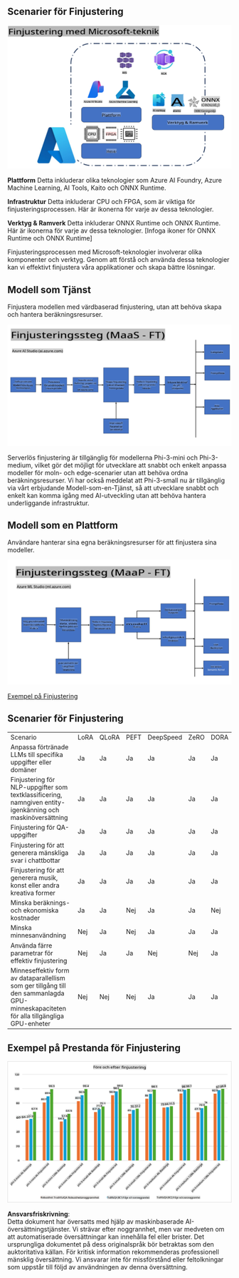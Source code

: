 ## Scenarier för Finjustering

![FineTuning med MS-tjänster](../../../../translated_images/FinetuningwithMS.25759a0154a97ad90e43a6cace37d6bea87f0ac0236ada3ad5d4a1fbacc3bdf7.sv.png)

**Plattform** Detta inkluderar olika teknologier som Azure AI Foundry, Azure Machine Learning, AI Tools, Kaito och ONNX Runtime. 

**Infrastruktur** Detta inkluderar CPU och FPGA, som är viktiga för finjusteringsprocessen. Här är ikonerna för varje av dessa teknologier.

**Verktyg & Ramverk** Detta inkluderar ONNX Runtime och ONNX Runtime. Här är ikonerna för varje av dessa teknologier.
[Infoga ikoner för ONNX Runtime och ONNX Runtime]

Finjusteringsprocessen med Microsoft-teknologier involverar olika komponenter och verktyg. Genom att förstå och använda dessa teknologier kan vi effektivt finjustera våra applikationer och skapa bättre lösningar. 

## Modell som Tjänst

Finjustera modellen med värdbaserad finjustering, utan att behöva skapa och hantera beräkningsresurser.

![MaaS Finjustering](../../../../translated_images/MaaSfinetune.6184d80a336ea9d7bb67a581e9e5d0b021cafdffff7ba257c2012e2123e0d77e.sv.png)

Serverlös finjustering är tillgänglig för modellerna Phi-3-mini och Phi-3-medium, vilket gör det möjligt för utvecklare att snabbt och enkelt anpassa modeller för moln- och edge-scenarier utan att behöva ordna beräkningsresurser. Vi har också meddelat att Phi-3-small nu är tillgänglig via vårt erbjudande Modell-som-en-Tjänst, så att utvecklare snabbt och enkelt kan komma igång med AI-utveckling utan att behöva hantera underliggande infrastruktur.

## Modell som en Plattform 

Användare hanterar sina egna beräkningsresurser för att finjustera sina modeller.

![Maap Finjustering](../../../../translated_images/MaaPFinetune.cf8b08ef05bf57f362da90834be87562502f4370de4a7325a9fb03b8c008e5e7.sv.png)

[Exempel på Finjustering](https://github.com/Azure/azureml-examples/blob/main/sdk/python/foundation-models/system/finetune/chat-completion/chat-completion.ipynb)

## Scenarier för Finjustering

| | | | | | | |
|-|-|-|-|-|-|-|
|Scenario|LoRA|QLoRA|PEFT|DeepSpeed|ZeRO|DORA|
|Anpassa förtränade LLMs till specifika uppgifter eller domäner|Ja|Ja|Ja|Ja|Ja|Ja|
|Finjustering för NLP-uppgifter som textklassificering, namngiven entity-igenkänning och maskinöversättning|Ja|Ja|Ja|Ja|Ja|Ja|
|Finjustering för QA-uppgifter|Ja|Ja|Ja|Ja|Ja|Ja|
|Finjustering för att generera mänskliga svar i chattbottar|Ja|Ja|Ja|Ja|Ja|Ja|
|Finjustering för att generera musik, konst eller andra kreativa former|Ja|Ja|Ja|Ja|Ja|Ja|
|Minska beräknings- och ekonomiska kostnader|Ja|Ja|Nej|Ja|Ja|Nej|
|Minska minnesanvändning|Nej|Ja|Nej|Ja|Ja|Ja|
|Använda färre parametrar för effektiv finjustering|Nej|Ja|Ja|Nej|Nej|Ja|
|Minneseffektiv form av dataparallellism som ger tillgång till den sammanlagda GPU-minneskapaciteten för alla tillgängliga GPU-enheter|Nej|Nej|Nej|Ja|Ja|Ja|

## Exempel på Prestanda för Finjustering

![Prestanda för Finjustering](../../../../translated_images/Finetuningexamples.9dbf84557eef43e011eb7cadf51f51686f9245f7953e2712a27095ab7d18a6d1.sv.png)

**Ansvarsfriskrivning**:  
Detta dokument har översatts med hjälp av maskinbaserade AI-översättningstjänster. Vi strävar efter noggrannhet, men var medveten om att automatiserade översättningar kan innehålla fel eller brister. Det ursprungliga dokumentet på dess originalspråk bör betraktas som den auktoritativa källan. För kritisk information rekommenderas professionell mänsklig översättning. Vi ansvarar inte för missförstånd eller feltolkningar som uppstår till följd av användningen av denna översättning.